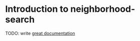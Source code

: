 # Introduction to neighborhood-search

TODO: write [great documentation](http://jacobian.org/writing/what-to-write/)
